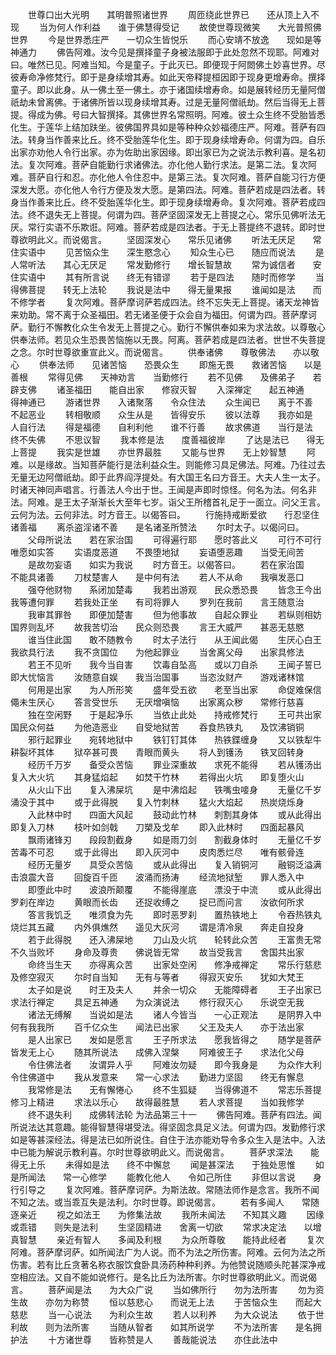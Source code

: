 <!-- { "loadSidebar": true } -->
　　世尊口出大光明　　其明普照诸世界
　　周匝绕此世界已　　还从顶上入不现
　　当为何人作利益　　谁于佛慧得受记
　　故使世尊现微笑　　大光普照佛世界
　　今是世界悉庄严　　一切众生皆悦乐
　　而心安靖不放逸　　现如是等神通力
　　佛告阿难。汝今见是撰择童子身被法服即于此处忽然不现耶。阿难对曰。唯然已见。阿难当知。今是童子。于此灭已。即便现于阿閦佛土妙喜世界。尽彼寿命净修梵行。即于是身续增其寿。如此天帝释提桓因即于现身更增寿命。撰择童子。即以此身。从一佛土至一佛土。亦于诸国续增寿命。如是展转经历无量阿僧祇劫未曾离佛。于诸佛所皆以现身续增其寿。过是无量阿僧祇劫。然后当得无上菩提。得成为佛。号曰大智撰择。其佛世界名常照明。阿难。彼土众生终不受胎皆悉化生。于莲华上结加趺坐。彼佛国界具如是等种种众妙福德庄严。阿难。菩萨有四法。转身当作善来比丘。终不受胎莲华化生。即于现身续增寿命。何谓为四。自乐出家亦劝他人令行出家。亦为佐助出家因缘。即出家已为之说法示教利喜。是名初法。复次阿难。菩萨自能勤行求诸佛法。亦化他人勤行求法。是第二法。复次阿难。菩萨自行和忍。亦化他人令住忍中。是第三法。复次阿难。菩萨自能习行方便深发大愿。亦化他人令行方便及发大愿。是第四法。阿难。菩萨若成是四法者。转身当作善来比丘。终不受胎莲华化生。即于现身续增寿命。复次阿难。菩萨若成四法。终不退失无上菩提。何谓为四。菩萨坚固深发无上菩提之心。常乐见佛听法无厌。常行实语不乐欺诳。阿难。菩萨若成是四法者。于无上菩提终不退转。即时世尊欲明此义。而说偈言。
　　坚固深发心　　常乐见诸佛
　　听法无厌足　　常住实语中
　　见苦恼众生　　深生愍念心
　　知众生心已　　随应而说法
　　是人常听法　　其心无厌足
　　常发勤修行　　增长智慧故
　　常为诚信者　　安住实语中
　　其有所言说　　终无有错谬
　　若于是四法　　随时而修学
　　当得佛菩提　　转无上法轮
　　我说是法中　　得无量果报
　　谁闻如是法　　而不修学者
　　复次阿难。菩萨摩诃萨若成四法。终不忘失无上菩提。诸天龙神皆来劝助。常不离于众圣福田。若无诸圣便于众会自为福田。何谓为四。菩萨摩诃萨。勤行不懈教化众生令发无上菩提之心。勤行不懈供奉如来为求法故。以尊敬心供奉法师。若见众生恐畏苦恼施以无畏。阿离。菩萨若成是四法者。世世不失菩提之念。尔时世尊欲重宣此义。而说偈言。
　　供奉诸佛　　尊敬佛法　　亦以敬心
　　供奉法师　　见诸苦恼　　恐畏众生
　　即施无畏　　救诸苦恼　　以是善根
　　常得见佛　　天神劝言　　当勤修行
　　若不见佛　　及佛弟子　　若辟支佛
　　诸圣福田　　能自出家　　修寂灭智
　　入深禅定　　起五神通　　得神通已
　　游诸世界　　入诸聚落　　令众住法
　　众生闻已　　离于不善　　不起恶业
　　转相敬顺　　众生从是　　皆得安乐
　　彼以法尊　　我亦如是　　人自行法
　　得是福德　　自利利他　　谁不行善
　　故求佛道　　当行是法　　终不失佛
　　不思议智
　　我本修是法　　度善福彼岸
　　了达是法已　　得无上菩提
　　我实是世雄　　亦世界最胜
　　又能与世界　　无上妙智慧
　　阿难。以是缘故。当知菩萨能行是法利益众生。则能修习具足佛法。阿难。乃往过去无量无边阿僧祇劫。即于此界阎浮提处。有大国王名曰方音王。大夫人生一太子。时诸天神同声唱言。行善法人今出于世。王闻是声即时惊怪。何名为法。何名非法。阿难。是王太子渐渐长大至年七岁。诣父王所稽首礼足于一面立。问父王言。云何为法。云何非法。时方音王。以偈答曰。
　　行施持戒断爱欲　　行忍坚住诸善福
　　离杀盗淫诸不善　　是名诸圣所赞法
　　尔时太子。以偈问曰。
　　父母所说法　　若在家治国
　　可得遍行耶　　愿时答此义
　　可行不可行　　唯愿如实答
　　实语度恶道　　不畏堕地狱
　　妄语堕恶趣　　当受无间苦
　　是故勿妄语　　如实为我说
　　时方音王。以偈答曰。
　　若在家治国　　不能具诸善
　　刀杖楚害人　　是中何有法
　　若人不从命　　我嗔发恶口
　　强夺他财物　　系闭加楚毒
　　我若出游观　　民众悉恐畏
　　皆念王今出　　我等遭何罪
　　若我处正坐　　有司将罪人
　　罗列在我前　　言王随意治
　　我审其罪咎　　即便加楚害
　　但为他事故　　自起众罪业
　　若纵则相妨　　国界则乱坏
　　故我苦切治　　民众则恐畏
　　言王大威严　　甚恶无慈愍
　　谁当住此国　　敢不随教令
　　时太子法行　　从王闻此偈
　　生厌心白王　　我欲具行法
　　我不贪国位　　为他起罪业
　　当舍离父母　　出家具修法
　　若王不见听　　我今当自害
　　饮毒自坠高　　或以刀自杀
　　王闻子誓已　　即大忧恼言
　　汝随意自娱　　我当治国事
　　当恣汝财产　　游戏诸林馆
　　何用是出家　　为人所形笑
　　盛年受五欲　　老至当出家
　　命促难保信　　僶未生厌心
　　答言受世乐　　无厌增嗔恼
　　出家离众秽　　常修行慈喜
　　独在空闲野　　于是起净乐
　　当依止此处　　持戒修梵行
　　王可共出家　　国民众何益
　　为他造恶业　　自受地狱苦
　　吞食热铁丸　　及饮沸销铜
　　邪行起罪业　　宛转地狱中
　　铁钉钉其体　　热铁鍱缠身
　　又以铁犁牛　　耕裂坏其体
　　狱卒甚可畏　　青眼而黄头
　　将人到镬汤　　铁叉回转身
　　经历千万岁　　备受众苦恼
　　罪业深重故　　求死不能得
　　若从镬汤出　　复入大火坑
　　其身猛焰起　　如焚干竹林
　　若得出火坑　　即复堕火山
　　从火山下出　　复入沸屎坑
　　是中沸焰起　　铁嘴虫唼身
　　无量亿千岁　　涌没于其中
　　或于此得脱　　复入竹刺林
　　猛火大焰起　　热炭烧烁身
　　入此林中时　　四面大风起
　　鼓动此竹林　　刺割其身体
　　或从此得出　　即复入刀林
　　枝叶如剑戟　　刀槊及戈牟
　　即入此林时　　四面起暴风
　　飘雨诸锋刃　　段段割截身
　　如是雨刀剑　　割截身体时
　　无量亿千岁　　苦毒不可忍
　　或于此得出　　即入灰河中
　　皮肉悉烂尽　　唯有骸骨连
　　经历无量岁　　具受众苦恼
　　或从此得出　　复入销铜河
　　融铜泛溢满　　击浪震大音
　　回旋百千匝　　波涌而扬涛
　　经流地狱堑　　罪人悉入中
　　即堕此中时　　波浪所颠覆
　　不能得崖底　　漂没于中流
　　或从此得出　　罗刹在岸边
　　黄眼而长齿　　还捉收缚之
　　捉已而问言　　汝欲何所求
　　答言我饥乏　　唯须食为先
　　即时恶罗刹　　置热铁地上
　　令吞热铁丸　　烧烂其五藏
　　内外俱燋然　　遥见大灰河
　　谓是清冷泉　　奔走自投身
　　若于此得脱　　还入沸屎地
　　刀山及火坑　　轮转此众苦
　　王富贵无常　　不久当败坏
　　身命及尊贵　　佛说皆无常
　　故当受我言　　舍国共出家
　　命终当生天　　亦得离众苦
　　出家处空闲　　修净戒禅定
　　常乐行慈悲　　及修空寂灭
　　尔时自当知　　无有与等者
　　得寂灭安乐　　犹如大梵王
　　太子如是说　　时王及夫人
　　并余一切众　　无能障碍者
　　王子出家已　　求法行禅定
　　具足五神通　　为众演说法
　　修行寂灭心　　乐说空无我
　　诸法无缚解　　当说如是法
　　诸人今皆当　　一心正观法
　　是阴界入中　　何有我我所
　　百千亿众生　　闻法已出家
　　父王及夫人　　亦于法出家
　　是人出家已　　发如是愿言
　　王子所求法　　愿我皆得之
　　随学是菩萨　　皆发无上心
　　随其所说法　　成佛入涅槃
　　阿难彼王子　　求法化父母
　　令住佛法者　　汝谓异人乎
　　阿难汝勿疑　　即今我身是
　　为众作大利　　令住佛道中
　　我从发意来　　常一心求法
　　勤进力坚固　　终无有懈息
　　我常修是法　　无有懈惓心
　　终不生狐疑　　当得佛道不
　　常志乐菩提　　修习上精进
　　求法以乐心　　故得最胜慧
　　若人求菩提　　当如我修学
　　终不退失利　　成佛转法轮
为法品第三十一
　　佛告阿难。菩萨有四法。闻所说法达其意趣。能得智慧得堪受法。得坚固念具足义法。何谓为四。发勤修行求如是等甚深经法。得是法已如所说住。自住于法亦能劝导令多众生入是法中。入法中已能为解说示教利喜。尔时世尊欲明此义。而说偈言。
　　菩萨求深法　　能得无上乐
　　未得如是法　　终不中懈怠
　　闻是甚深法　　于独处思惟
　　如是所闻法　　常一心修学
　　能教化他人　　令如己所住
　　非但以言说　　身行引导之
　　复次阿难。菩萨摩诃萨。为斯法故。常随法师作是念言。我所不闻不知之法。或当乖互失是法利。尔时世尊。即说偈言。
　　若有多闻人　　常随逐亲近
　　视之如法王　　为修集法故
　　我所未闻法　　不知其义趣
　　因缘或乖错　　则失是法利
　　生坚固精进　　舍离一切欲
　　常求决定法　　以增真智慧
　　亲近有智人　　多闻及利根
　　为众所尊敬　　能持此经者
　　复次阿难。菩萨摩诃萨。如所闻法广为人说。而不为法之所伤害。阿难。云何为法之所伤害。若有比丘贪著名称衣服饮食卧具汤药种种利养。为他赞说随顺头陀甚深净戒空相应法。又自不能如说修行。是名比丘为法所害。尔时世尊欲明此义。而说偈言。
　　菩萨闻是法　　为大众广说
　　当如佛所行　　勿为法所害
　　勿为资生故　　亦勿为称赞
　　恒以慈悲心　　而说无上法
　　于苦恼众生　　而起大慈悲
　　当一心说法　　为利众生故
　　若人以利养　　为大众说法
　　依于世利故　　则为法所害
　　当随从智者　　如其所说学
　　不为法所害　　是名拥护法
　　十方诸世尊　　皆称赞是人
　　善哉能说法　　亦住此法中
